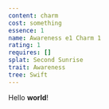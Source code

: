 ```yaml
---
content: charm
cost: something
essence: 1
name: Awareness e1 Charm 1
rating: 1
requires: []
splat: Second Sunrise
trait: Awareness
tree: Swift
---
```


Hello **world**!
